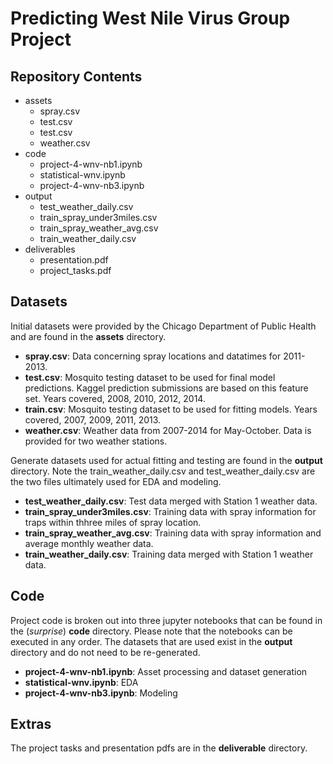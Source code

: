 # Predicting West Nile Virus Group Project



## Repository Contents

* assets
  * spray.csv
  * test.csv
  * test.csv
  * weather.csv
* code
  * project-4-wnv-nb1.ipynb
  * statistical-wnv.ipynb
  * project-4-wnv-nb3.ipynb
* output
  * test_weather_daily.csv
  * train_spray_under3miles.csv
  * train_spray_weather_avg.csv
  * train_weather_daily.csv
* deliverables
  * presentation.pdf
  * project_tasks.pdf

## Datasets

Initial datasets were provided by the Chicago Department of Public Health and are found in the **assets** directory.

* **spray.csv**: Data concerning spray locations and datatimes for 2011-2013.
* **test.csv**: Mosquito testing dataset to be used for final model predictions.  Kaggel prediction submissions are based on this feature set.  Years covered, 2008, 2010, 2012, 2014.
* **train.csv**: Mosquito testing dataset to be used for fitting models. Years covered, 2007, 2009, 2011, 2013.
* **weather.csv**:  Weather data from 2007-2014 for May-October. Data is provided for two weather stations.

Generate datasets used for actual fitting and testing are found in the **output** directory.  Note the train_weather_daily.csv and test_weather_daily.csv are the two files ultimately used for EDA and modeling. 

* **test_weather_daily.csv**: Test data merged with Station 1 weather data.
* **train_spray_under3miles.csv**: Training data with spray information for traps within thhree miles of spray location.
* **train_spray_weather_avg.csv**: Training data with spray information and average monthly weather data.
* **train_weather_daily.csv**: Training data merged with Station 1 weather data.

##  Code

Project code is broken out into three jupyter notebooks that can be found in the (_surprise_) **code** directory.  Please note that the notebooks can be executed in any order.  The datasets that are used exist in the **output** directory and do not need to be re-generated.

* **project-4-wnv-nb1.ipynb**: Asset processing and dataset generation
* **statistical-wnv.ipynb**: EDA
* **project-4-wnv-nb3.ipynb**: Modeling


## Extras

The project tasks and presentation pdfs are in the **deliverable** directory.
